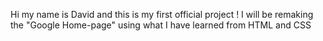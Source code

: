 Hi my name is David and this is my first official project ! 
I will be remaking the "Google Home-page" using what I have learned from HTML and CSS